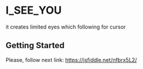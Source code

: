 # I_SEE_YOU

it creates limited eyes which following for cursor

## Getting Started

Please, follow next link: https://jsfiddle.net/nfbrx5L2/
